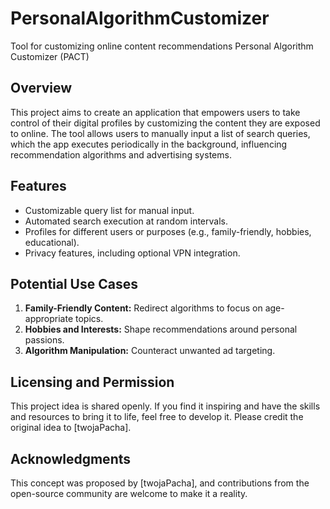 # PersonalAlgorithmCustomizer
Tool for customizing online content recommendations
Personal Algorithm Customizer (PACT)

## Overview
This project aims to create an application that empowers users to take control of their digital profiles by customizing the content they are exposed to online. The tool allows users to manually input a list of search queries, which the app executes periodically in the background, influencing recommendation algorithms and advertising systems.

## Features
- Customizable query list for manual input.
- Automated search execution at random intervals.
- Profiles for different users or purposes (e.g., family-friendly, hobbies, educational).
- Privacy features, including optional VPN integration.

## Potential Use Cases
1. **Family-Friendly Content:** Redirect algorithms to focus on age-appropriate topics.
2. **Hobbies and Interests:** Shape recommendations around personal passions.
3. **Algorithm Manipulation:** Counteract unwanted ad targeting.

## Licensing and Permission
This project idea is shared openly. If you find it inspiring and have the skills and resources to bring it to life, feel free to develop it. Please credit the original idea to [twojaPacha].

## Acknowledgments
This concept was proposed by [twojaPacha], and contributions from the open-source community are welcome to make it a reality.
